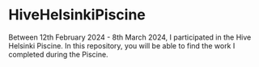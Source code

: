 # HiveHelsinkiPiscine

Between 12th February 2024 - 8th March 2024, I participated in the Hive Helsinki Piscine.
In this repository, you will be able to find the work I completed during the Piscine.
